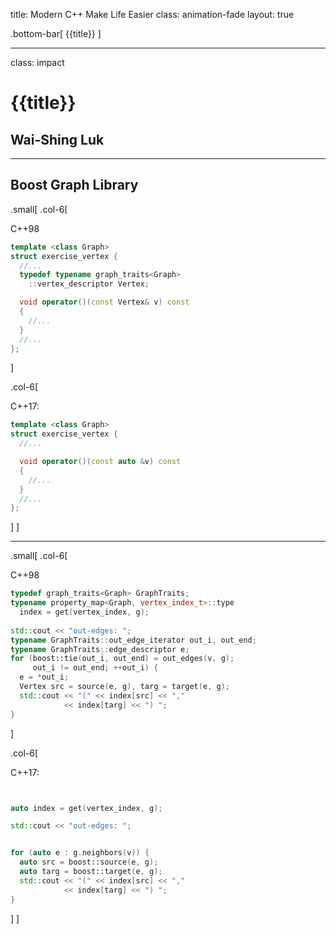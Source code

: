 title: Modern C++ Make Life Easier
class: animation-fade
layout: true

<!-- This slide will serve as the base layout for all your slides -->
.bottom-bar[
  {{title}}
]

---

class: impact

{{title}}
=========

Wai-Shing Luk
-------------

---

## Boost Graph Library

.small[
.col-6[

C++98

```cpp
template <class Graph>
struct exercise_vertex {
  //...
  typedef typename graph_traits<Graph>
    ::vertex_descriptor Vertex;

  void operator()(const Vertex& v) const
  {
    //...
  }
  //...
};
```

]

.col-6[

C++17:

```cpp
template <class Graph>
struct exercise_vertex {
  //...

  void operator()(const auto &v) const
  {
    //...
  }
  //...
};
```

]
]

---

.small[
.col-6[

C++98

```cpp
typedef graph_traits<Graph> GraphTraits;
typename property_map<Graph, vertex_index_t>::type 
  index = get(vertex_index, g);
  
std::cout << "out-edges: ";
typename GraphTraits::out_edge_iterator out_i, out_end;
typename GraphTraits::edge_descriptor e;
for (boost::tie(out_i, out_end) = out_edges(v, g); 
     out_i != out_end; ++out_i) {
  e = *out_i;
  Vertex src = source(e, g), targ = target(e, g);
  std::cout << "(" << index[src] << "," 
            << index[targ] << ") ";
}
```

]

.col-6[

C++17:

```cpp


auto index = get(vertex_index, g);

std::cout << "out-edges: ";


for (auto e : g.neighbors(v)) {
  auto src = boost::source(e, g);
  auto targ = boost::target(e, g);
  std::cout << "(" << index[src] << "," 
            << index[targ] << ") ";
}
```

]
]
